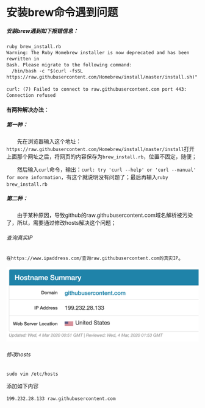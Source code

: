 # 安装brew命令遇到问题

##### 安装brew遇到如下报错信息：

```shell
ruby brew_install.rb                                                                              
Warning: The Ruby Homebrew installer is now deprecated and has been rewritten in
Bash. Please migrate to the following command:
  /bin/bash -c "$(curl -fsSL https://raw.githubusercontent.com/Homebrew/install/master/install.sh)"

curl: (7) Failed to connect to raw.githubusercontent.com port 443: Connection refused
```

#### 有两种解决办法：

##### 第一种：

&emsp;&emsp;先在浏览器输入这个地址：`https://raw.githubusercontent.com/Homebrew/install/master/install`打开上面那个网址之后，将网页的内容保存为`brew_install.rb`，位置不固定，随便；

&emsp;&emsp;然后输入`curl`命令，输出：`curl: try 'curl --help' or 'curl --manual' for more information`，有这个就说明没有问题了；最后再输入`ruby brew_install.rb`

##### 第二种：

&emsp;&emsp;由于某种原因，导致github的raw.githubusercontent.com域名解析被污染了，所以，需要通过修改hosts解决这个问题；

###### 查询真实IP

`在https://www.ipaddress.com/查询raw.githubusercontent.com的真实IP`。

![image-raw-ip](https://github.com/GoldWater16/GoldWater/blob/master/precipitation/images/image-raw-ip.png?raw=true)

###### 修改hosts

`sudo vim /etc/hosts`

添加如下内容

`199.232.28.133 raw.githubusercontent.com`